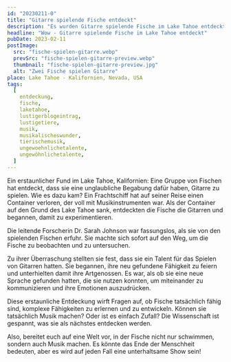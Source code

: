 ```yaml
---
id: "20230211-0"
title: "Gitarre spielende Fische entdeckt"
description: "Es wurden Gitarre spielende Fische im Lake Tahoe entdeckt. Lese jetzt hier weiter."
headline: "Wow - Gitarre spielende Fische im Lake Tahoe entdeckt"
pubDate: 2023-02-11
postImage:
  src: "fische-spielen-gitarre.webp"
  prevSrc: "fische-spielen-gitarre-preview.webp"
  thumbnail: "fische-spielen-gitarre-preview.jpg"
  alt: "Zwei Fische spielen Gitarre"
place: Lake Tahoe - Kalifornien, Nevada, USA
tags:
  [
    entdeckung,
    fische,
    laketahoe,
    lustigerblogeintrag,
    lustigetiere,
    musik,
    musikalischeswunder,
    tierischemusik,
    ungewoehnlichetalente,
    ungewöhnlichetalente,
  ]
---
```


Ein erstaunlicher Fund im Lake Tahoe, Kalifornien: Eine Gruppe von Fischen hat entdeckt, dass sie eine unglaubliche Begabung dafür haben, Gitarre zu spielen. Wie es dazu kam? Ein Frachtschiff hat auf seiner Reise einen Container verloren, der voll mit Musikinstrumenten war. Als der Container auf den Grund des Lake Tahoe sank, entdeckten die Fische die Gitarren und begannen, damit zu experimentieren.

Die leitende Forscherin Dr. Sarah Johnson war fassungslos, als sie von den spielenden Fischen erfuhr. Sie machte sich sofort auf den Weg, um die Fische zu beobachten und zu untersuchen.

Zu ihrer Überraschung stellten sie fest, dass sie ein Talent für das Spielen von Gitarren hatten. Sie begannen, ihre neu gefundene Fähigkeit zu feiern und unterhielten damit ihre Artgenossen. Es war, als ob sie eine neue Sprache gefunden hatten, die sie nutzen konnten, um miteinander zu kommunizieren und ihre Emotionen auszudrücken.

Diese erstaunliche Entdeckung wirft Fragen auf, ob Fische tatsächlich fähig sind, komplexe Fähigkeiten zu erlernen und zu entwickeln. Können sie tatsächlich Musik machen? Oder ist es einfach Zufall? Die Wissenschaft ist gespannt, was sie als nächstes entdecken werden.

Also, bereitet euch auf eine Welt vor, in der Fische nicht nur schwimmen, sondern auch Musik machen. Es könnte das Ende der Menschheit bedeuten, aber es wird auf jeden Fall eine unterhaltsame Show sein!
